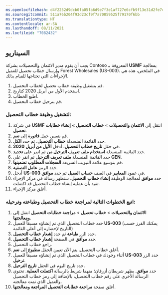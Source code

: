 ```yaml
---
ms.openlocfilehash: d4f2252d9dcb0fa05fa6d9e7f3e1af727e6cfb9f13e31d2fe7c2f4e523bd503a
ms.sourcegitcommit: 511a76b204f93d23cf9f7a70059525f79170f6bb
ms.translationtype: HT
ms.contentlocale: ar-SA
ms.lasthandoff: 08/11/2021
ms.locfileid: "7082432"
---
```

## <a name="scenario"></a>السيناريو

يجب أن يقوم مدير الائتمان والتحصيلات بشركة Contoso المعروفة بـ **USMF** بمعالجة وإرسال خطاب تحصيل للعميل Forest Wholesales (US-003). في الملخص، هذه هي الإجراءات التي تحتاجها للقيام بذلك.

1. قم بتشغيل وظيفة خطاب تحصيل لخطاب التحصيل.
2. استخدم الأول من أبريل 2020 كتاريخ. 
3. اطبع الخطاب.
4. قم بترحيل خطاب التحصيل.

### <a name="to-run-a-collection-letter-job"></a>لتشغيل وظيفة خطاب التحصيل:

1. في شركة **USMF** انتقل إلى **الائتمان والتحصيلات** > **خطاب التحصيل >** **إنشاء خطابات تحصيل**.
1. قم بتعيين حقل **فاتورة** إلى **نعم**.
3. حدد القائمة المنسدلة **خطاب التحصيل**، ثم حدد **الكل**.
4. في حقل **تاريخ خطاب التحصيل**، أدخل **الأول من أبريل 2020**. 
5. حدد القائمة المنسدلة **استخدام ملف تعريف الترحيل من** ثم انقر على **تحديد**.
6. حدد القائمة المنسدلة **ملف تعريف الترحيل** ثم انقر على **GEN‎**.
8. قم بتوسيع علامة التبويب السريعة **السجلات المطلوب تضمينها**.
9. حدد الرمز **عامل التصفية**.
10. أدخل **US-003** في عمود **المعايير** في الصف **حساب العميل** ثم حدد **موافق**.
11. حدد **موافق** لمعالجة الوظيفة **إنشاء خطاب التحصيل**. ستظهر رسالة في مركز الإجراء تفيد بأن عملية إنشاء خطاب التحصيل قد اكتملت.
12. أغلق مركز الإجراء.

### <a name="follow-these-steps-to-review-print-and-post-the-collection-letter"></a>اتبع الخطوات التالية لمراجعة خطاب التحصيل وطباعته وترحيله:

1. انتقل إلى **‎الائتمان والتحصيلات** > **خطاب تحصيل** >
    **مراجعة خطابات التحصيل ومعالجتها**.
1. حدد خطاب التحصيل الذي تم إنشاؤه مسبقاً للعميل **US-003** (يمكنك الفرز حسب التاريخ لإحضاره إلى أعلى القائمة)
2. حدد الزر **طباعة** ثم حدد **إشعار خطاب التحصيل**.
1. حدد **موافق** في الصفحة **إشعار خطاب التحصيل**.
1. راجع خطاب التحصيل.
1. أغلق خطاب التحصيل. يتم الآن تعيين الحقل **مطبوع** إلى **نعم**.
1. أثناء وجودك في خطاب التحصيل الذي تم إنشاؤه مسبقاً للعميل **US-003** حدد الزر **ترحيل**.
1. حدد تاريخ اليوم في الحقل **تاريخ الترحيل**.
1. حدد **موافق**. يظهر شريطان أزرقان؛ منهما شريط بالرسالة **اكتملت العملية**. تحتوي الرسالة الأخرى على رقم خطاب التحصيل، بالإضافة إلى رمز خطاب التحصيل والعميل الذي تمت معالجته.
1. أغلق صفحة **مراجعة خطابات التحصيل المراجعة ومعالجتها**.
